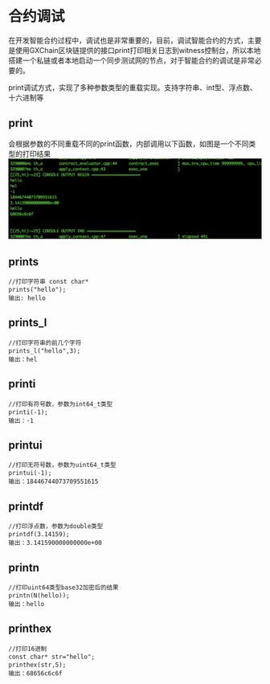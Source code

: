 # 合约调试

在开发智能合约过程中，调试也是非常重要的，目前，调试智能合约的方式，主要是使用GXChain区块链提供的接口print打印相关日志到witness控制台，所以本地搭建一个私链或者本地启动一个同步测试网的节点，对于智能合约的调试是非常必要的。

print调试方式，实现了多种参数类型的重载实现。支持字符串、int型、浮点数、十六进制等

## print

会根据参数的不同重载不同的print函数，内部调用以下函数，如图是一个不同类型的打印结果
![](./png/print.jpg)

## prints
```
//打印字符串 const char*
prints("hello");
输出: hello
```

## prints_l
```
//打印字符串的前几个字符
prints_l("hello",3);
输出：hel
```
## printi
```
//打印有符号数，参数为int64_t类型
printi(-1);
输出：-1
```
## printui
```
//打印无符号数，参数为uint64_t类型
printui(-1);
输出：18446744073709551615
```

## printdf
```
//打印浮点数，参数为double类型
printdf(3.14159);
输出：3.141590000000000e+00
```

## printn
```
//打印uint64类型base32加密后的结果
printn(N(hello));
输出：hello
```

## printhex
```
//打印16进制
const char* str="hello";
printhex(str,5);
输出：68656c6c6f
```
